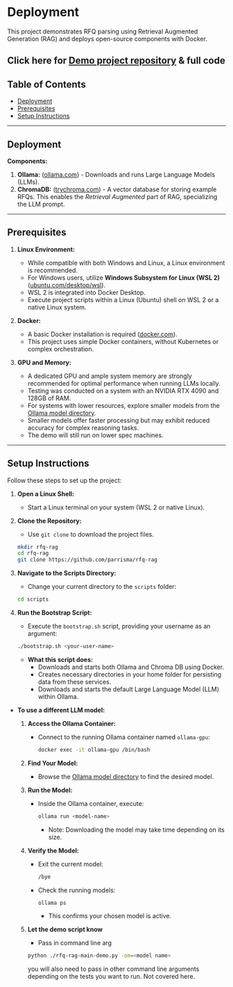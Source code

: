 # Deployment

This project demonstrates RFQ parsing using Retrieval Augmented Generation (RAG) and deploys open-source components with Docker.

Click here for [Demo project repository](https://github.com/parrisma/rfq-rag/) & full code
---
## Table of Contents

- [Deployment](#deployment)
- [Prerequisites](#prerequisites)
- [Setup Instructions](#setup-instructions)
---
## Deployment

**Components:**

1.  **Ollama:** ([ollama.com](https://ollama.com/)) - Downloads and runs Large Language Models (LLMs).
2.  **ChromaDB:** ([trychroma.com](https://www.trychroma.com/)) - A vector database for storing example RFQs. This enables the *Retrieval Augmented* part of RAG, specializing the LLM prompt.
---
## Prerequisites

1.  **Linux Environment:**
    * While compatible with both Windows and Linux, a Linux environment is recommended.
    * For Windows users, utilize **Windows Subsystem for Linux (WSL 2)** ([ubuntu.com/desktop/wsl](https://ubuntu.com/desktop/wsl)).
    * WSL 2 is integrated into Docker Desktop.
    * Execute project scripts within a Linux (Ubuntu) shell on WSL 2 or a native Linux system.

2.  **Docker:**
    * A basic Docker installation is required ([docker.com](https://www.docker.com/)).
    * This project uses simple Docker containers, without Kubernetes or complex orchestration.

3.  **GPU and Memory:**
    * A dedicated GPU and ample system memory are strongly recommended for optimal performance when running LLMs locally.
    * Testing was conducted on a system with an NVIDIA RTX 4090 and 128GB of RAM.
    * For systems with lower resources, explore smaller models from the [Ollama model directory](https://ollama.com/search).
    * Smaller models offer faster processing but may exhibit reduced accuracy for complex reasoning tasks.
    * The demo will still run on lower spec machines.
---
## Setup Instructions

Follow these steps to set up the project:

1.  **Open a Linux Shell:**
    * Start a Linux terminal on your system (WSL 2 or native Linux).

2.  **Clone the Repository:**
    * Use `git clone` to download the project files.
    ```sh
    mkdir rfq-rag
    cd rfq-rag
    git clone https://github.com/parrisma/rfq-rag
    ```

3.  **Navigate to the Scripts Directory:**
    * Change your current directory to the `scripts` folder:

    ```sh
    cd scripts
    ```

4.  **Run the Bootstrap Script:**
    * Execute the `bootstrap.sh` script, providing your username as an argument:

    ```sh
    ./bootstrap.sh <your-user-name>
    ```

    * **What this script does:**
        * Downloads and starts both Ollama and Chroma DB using Docker.
        * Creates necessary directories in your home folder for persisting data from these services.
        * Downloads and starts the default Large Language Model (LLM) within Ollama.

* **To use a different LLM model:**

    1.  **Access the Ollama Container:**
        * Connect to the running Ollama container named `ollama-gpu`:
            ```sh
            docker exec -it ollama-gpu /bin/bash
            ```
    1.  **Find Your Model:**
        * Browse the [Ollama model directory](https://ollama.com/search) to find the desired model.
    1.  **Run the Model:**
        * Inside the Ollama container, execute:
            ```sh
            ollama run <model-name>
            ```
            * Note: Downloading the model may take time depending on its size.

    1.  **Verify the Model:**
        * Exit the current model:
            ```sh
            /bye
            ```
        * Check the running models:
            ```sh
            ollama ps
            ```
            * This confirms your chosen model is active.
    1.  **Let the demo script know**
        * Pass in command line arg
        ```sh
        python ./rfq-rag-main-demo.py -om=<model name>
        ```
        you will also need to pass in other command line arguments depending on the tests you want to run. Not covered here.

